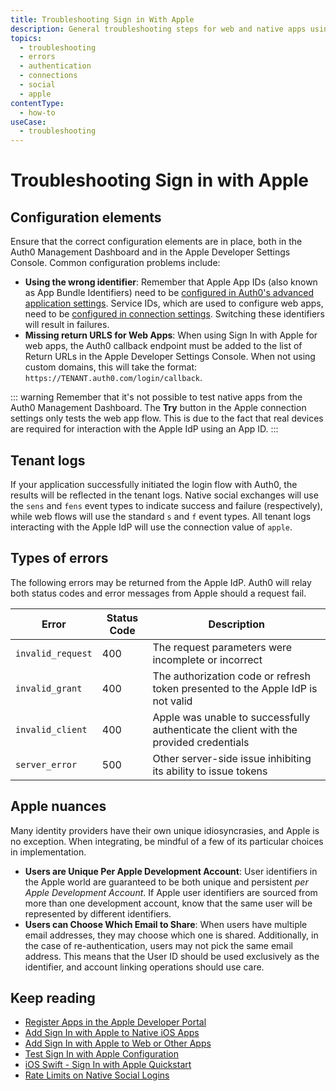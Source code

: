 ```yaml
---
title: Troubleshooting Sign in With Apple
description: General troubleshooting steps for web and native apps using the Apple connection
topics:
  - troubleshooting
  - errors
  - authentication
  - connections
  - social
  - apple
contentType:
  - how-to
useCase: 
  - troubleshooting
---
```


# Troubleshooting Sign in with Apple

## Configuration elements

Ensure that the correct configuration elements are in place, both in the Auth0 Management Dashboard and in the Apple Developer Settings Console. Common configuration problems include:

- **Using the wrong identifier**: Remember that Apple App IDs (also known as App Bundle Identifiers) need to be [configured in Auth0's advanced application settings](/connections/apple-siwa/add-siwa-to-native-app).  Service IDs, which are used to configure web apps, need to be [configured in connection settings](/connections/apple-siwa/add-siwa-to-native-app).  Switching these identifiers will result in failures.
- **Missing return URLS for Web Apps**: When using Sign In with Apple for web apps, the Auth0 callback endpoint must be added to the list of Return URLs in the Apple Developer Settings Console.  When not using custom domains, this will take the format: `https://TENANT.auth0.com/login/callback`.

::: warning
Remember that it's not possible to test native apps from the Auth0 Management Dashboard.  The **Try** button in the Apple connection settings only tests the web app flow.  This is due to the fact that real devices are required for interaction with the Apple IdP using an App ID.
:::

## Tenant logs

If your application successfully initiated the login flow with Auth0, the results will be reflected in the tenant logs.  Native social exchanges will use the `sens` and `fens` event types to indicate success and failure (respectively), while web flows will use the standard `s` and `f` event types.  All tenant logs interacting with the Apple IdP will use the connection value of `apple`.

## Types of errors

The following errors may be returned from the Apple IdP.  Auth0 will relay both status codes and error messages from Apple should a request fail.

| Error | Status Code | Description |
| - | - | - |
| `invalid_request` | 400 | The request parameters were incomplete or incorrect |
| `invalid_grant` | 400 | The authorization code or refresh token presented to the Apple IdP is not valid |
| `invalid_client` | 400 | Apple was unable to successfully authenticate the client with the provided credentials |
| `server_error` | 500 | Other server-side issue inhibiting its ability to issue tokens |

## Apple nuances
Many identity providers have their own unique idiosyncrasies, and Apple is no exception.  When integrating, be mindful of a few of its particular choices in implementation.

- **Users are Unique Per Apple Development Account**: User identifiers in the Apple world are guaranteed to be both unique and persistent _per Apple Development Account_.  If Apple user identifiers are sourced from more than one development account, know that the same user will be represented by different identifiers.
- **Users can Choose Which Email to Share**: When users have multiple email addresses, they may choose which one is shared.  Additionally, in the case of re-authentication, users may not pick the same email address.  This means that the User ID should be used exclusively as the identifier, and account linking operations should use care.

## Keep reading
* [Register Apps in the Apple Developer Portal](/connections/apple-siwa/set-up-apple)
* [Add Sign In with Apple to Native iOS Apps](/connections/apple-siwa/add-siwa-to-native-app)
* [Add Sign In with Apple to Web or Other Apps](/connections/apple-siwa/add-siwa-to-web-app)
* [Test Sign In with Apple Configuration](/connections/apple-siwa/test-siwa-connection)
* [iOS Swift - Sign In with Apple Quickstart](/quickstart/native/ios-swift-siwa)
* [Rate Limits on Native Social Logins](/policies/rate-limits#limits-on-native-social-logins)
